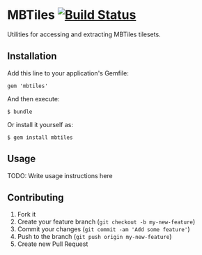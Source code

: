 # MBTiles [![Build Status](https://travis-ci.org/strax/mbtiles.png)](https://travis-ci.org/strax/mbtiles)

Utilities for accessing and extracting MBTiles tilesets.

## Installation

Add this line to your application's Gemfile:

    gem 'mbtiles'

And then execute:

    $ bundle

Or install it yourself as:

    $ gem install mbtiles

## Usage

TODO: Write usage instructions here

## Contributing

1. Fork it
2. Create your feature branch (`git checkout -b my-new-feature`)
3. Commit your changes (`git commit -am 'Add some feature'`)
4. Push to the branch (`git push origin my-new-feature`)
5. Create new Pull Request
